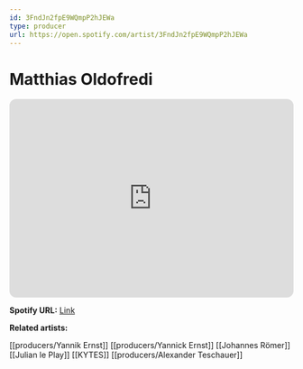 ```yaml
---
id: 3FndJn2fpE9WQmpP2hJEWa
type: producer
url: https://open.spotify.com/artist/3FndJn2fpE9WQmpP2hJEWa
---
```

# Matthias Oldofredi

<iframe style="border-radius:12px" src="https://open.spotify.com/embed/artist/3FndJn2fpE9WQmpP2hJEWa" width="100%" height="352" frameBorder="0" allowfullscreen="" allow="autoplay; clipboard-write; encrypted-media; fullscreen; picture-in-picture" loading="lazy"></iframe>

**Spotify URL:** [Link](https://open.spotify.com/artist/3FndJn2fpE9WQmpP2hJEWa)

**Related artists:**

[[producers/Yannik Ernst]]
[[producers/Yannick Ernst]]
[[Johannes Römer]]
[[Julian le Play]]
[[KYTES]]
[[producers/Alexander Teschauer]]
